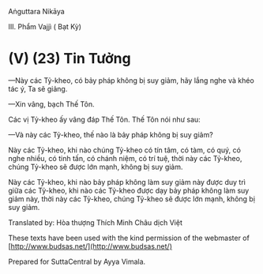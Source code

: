  

Aṅguttara Nikāya

III. Phẩm Vajjì ( Bạt Kỳ)

# (V) (23) Tin Tưởng

—Này các Tỷ-kheo, có bảy pháp không bị suy giảm, hãy lắng nghe và khéo tác ý, Ta sẽ giảng.

—Xin vâng, bạch Thế Tôn.

Các vị Tỷ-kheo ấy vâng đáp Thế Tôn. Thế Tôn nói như sau:

—Và này các Tỷ-kheo, thế nào là bảy pháp không bị suy giảm?

Này các Tỷ-kheo, khi nào chúng Tỷ-kheo có tín tâm, có tàm, có quý, có nghe nhiều, có tinh tấn, có chánh niệm, có trí tuệ, thời này các Tỷ-kheo, chúng Tỷ-kheo sẽ được lớn mạnh, không bị suy giảm.

Này các Tỷ-kheo, khi nào bảy pháp không làm suy giảm này được duy trì giữa các Tỷ-kheo, khi nào các Tỷ-kheo được dạy bảy pháp không làm suy giảm này, thời này các Tỷ-kheo, chúng Tỷ-kheo sẽ được lớn mạnh, không bị suy giảm.

Translated by: Hòa thượng Thích Minh Châu dịch Việt

These texts have been used with the kind permission of the webmaster of [http://www.budsas.net/](http://www.budsas.net/)

Prepared for SuttaCentral by Ayya Vimala.